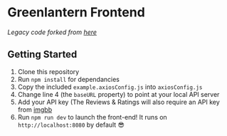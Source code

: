 # Greenlantern Frontend

*Legacy code forked from [here](https://github.com/FEC5/web-application-X)*

## Getting Started

1. Clone this repository
2. Run `npm install` for dependancies
3. Copy the included `example.axiosConfig.js` into `axiosConfig.js`
4. Change line 4 (the `baseURL` property) to point at your local API server
5. Add your API key (The Reviews & Ratings will also require an API key from [imgbb](https://imgbb.com/)
6. Run `npm run dev` to launch the front-end! It runs on `http://localhost:8080` by default 😎
